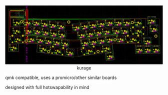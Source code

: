 <p align="center">
	<img src="img/kuragepcb.png"><br>
	kurage
</p>

qmk compatible, uses a promicro/other similar boards

designed with full hotswapability in mind
